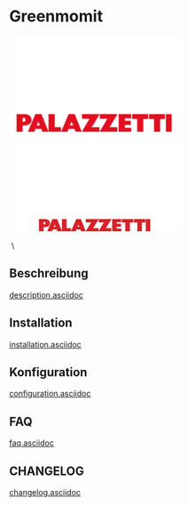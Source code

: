 Greenmomit 
==========

![Palazzetti icon](../images/Palazzetti_icon.png)

 \

Beschreibung 
-----------

[description.asciidoc](description.asciidoc)

Installation 
------------

[installation.asciidoc](installation.asciidoc)

Konfiguration
-------------

[configuration.asciidoc](configuration.asciidoc)

FAQ 
---

[faq.asciidoc](faq.asciidoc)

CHANGELOG 
---------

[changelog.asciidoc](changelog.asciidoc)
